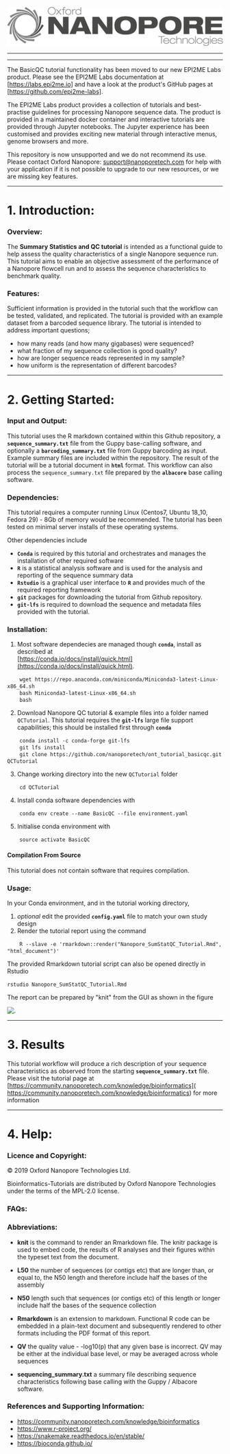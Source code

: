 ![.](Static/Images/ONT_logo_deprecated.png "This Oxford Nanopore Technologies repo is deprecated")

******************

******************
The BasicQC tutorial functionality has been moved to our new EPI2ME Labs product. Please see the EPI2ME Labs documentation at [https://labs.epi2me.io] and have a look at the product's GitHub pages at [https://github.com/epi2me-labs].

The EPI2ME Labs product provides a collection of tutorials and best-practise guidelines for processing Nanopore sequence data. The product is provided in a maintained docker container and interactive tutorials are provided through Jupyter notebooks. The Jupyter experience has been customised and provides exciting new material through interactive menus, genome browsers and more.

This repository is now unsupported and we do not recommend its use. Please contact Oxford Nanopore: support@nanoporetech.com for help with your application if it is not possible to upgrade to our new resources, or we are missing key features.
******************

# 1. Introduction:


### Overview:

The **Summary Statistics and QC tutorial** is intended as a functional guide to help assess the quality characteristics of a single Nanopore sequence run. This tutorial aims to enable an objective assessment of the performance of a Nanopore flowcell run and to assess the sequence characteristics to benchmark quality. 

### Features:

Sufficient information is provided in the tutorial such that the workflow can be tested, validated, and replicated. The tutorial is provided with an example dataset from a barcoded sequence library. The tutorial is intended to address important questions;

* how many reads (and how many gigabases) were sequenced?
* what fraction of my sequence collection is good quality?
* how are longer sequence reads represented in my sample?
* how uniform is the representation of different barcodes?

******************

# 2. Getting Started:


### Input and Output: 

This tutorial uses the R markdown contained within this Github repository, a **`sequence_summary.txt`** file from the Guppy base-calling software, and optionally a **`barcoding_summary.txt`** file from Guppy barcoding as input. Example summary files are included within the repository. The result of the tutorial will be a tutorial document in **`html`** format. This workflow can also process the `sequence_summary.txt` file prepared by the **`albacore`** base calling software.

### Dependencies:

This tutorial requires a computer running Linux (Centos7, Ubuntu 18_10, Fedora 29) - 8Gb of memory would be recommended.  The tutorial has been tested on minimal server installs of these operating systems.

Other dependencies include

* **`Conda`** is required by this tutorial and orchestrates and manages the installation of other required software
* **`R`** is a statistical analysis software and is used for the analysis and reporting of the sequence summary data
* **`Rstudio`** is a graphical user interface to **`R`** and provides much of the required reporting framework 
* **`git`** packages for downloading the tutorial from Github repository. 
* **`git-lfs`** is required to download the sequence and metadata files provided with the tutorial. 



### Installation:

1. Most software dependecies are managed though **`conda`**, install as described at  <br> [https://conda.io/docs/install/quick.html](https://conda.io/docs/install/quick.html).
```
    wget https://repo.anaconda.com/miniconda/Miniconda3-latest-Linux-x86_64.sh
    bash Miniconda3-latest-Linux-x86_64.sh
    bash
```
2. Download Nanopore QC tutorial & example files into a folder named `QCTutorial`. This tutorial requires the **`git-lfs`** large file support capabilities; this should be installed first through **`conda`**
```
    conda install -c conda-forge git-lfs
    git lfs install
    git clone https://github.com/nanoporetech/ont_tutorial_basicqc.git QCTutorial
```
3. Change working directory into the new `QCTutorial` folder
```
    cd QCTutorial
```
4. Install conda software dependencies with
```
    conda env create --name BasicQC --file environment.yaml
```
5. Initialise conda environment with 
```
    source activate BasicQC
```


#### Compilation From Source

This tutorial does not contain software that requires compilation.



### Usage: 

In your Conda environment, and in the tutorial working directory,

1. *optional* edit the provided **`config.yaml`** file to match your own study design
2. Render the tutorial report using the command
```
    R --slave -e 'rmarkdown::render("Nanopore_SumStatQC_Tutorial.Rmd", "html_document")'
```

The provided Rmarkdown tutorial script can also be opened directly in Rstudio

```
rstudio Nanopore_SumStatQC_Tutorial.Rmd
```

The report can be prepared by "knit" from the GUI as shown in the figure

![.](Static/Images/KnitIt.png "Prepare a report using Knit")


******************

# 3. Results

This tutorial workflow will produce a rich description of your sequence characteristics as observed from the starting **`sequence_summary.txt`** file. Please visit the tutorial page at [https://community.nanoporetech.com/knowledge/bioinformatics]( https://community.nanoporetech.com/knowledge/bioinformatics) for more information

******************

# 4. Help:

### Licence and Copyright:

© 2019 Oxford Nanopore Technologies Ltd.

Bioinformatics-Tutorials are distributed by Oxford Nanopore Technologies under the terms of the MPL-2.0 license.

### FAQs:



### Abbreviations:


* __knit__ is the command to render an Rmarkdown file. The knitr package is used to embed code, the results of R analyses and their figures within the typeset text from the document. 

* __L50__  the number of sequences (or contigs etc) that are longer than, or equal to, the N50 length and therefore include half the bases of the assembly

* __N50__  length such that sequences (or contigs etc) of this length or longer include half the bases of the sequence collection

* __Rmarkdown__ is an extension to markdown. Functional R code can be embedded in a plain-text document and subsequently rendered to other formats including the PDF format of this report.

* __QV__  the quality value - -log10(p) that any given base is incorrect. QV may be either at the individual base level, or may be averaged across whole sequences

* __sequencing_summary.txt__ a summary file describing sequence characteristics following base calling with the Guppy / Albacore software.


### References and Supporting Information:

*  https://community.nanoporetech.com/knowledge/bioinformatics
*  https://www.r-project.org/
*  https://snakemake.readthedocs.io/en/stable/
*  https://bioconda.github.io/


